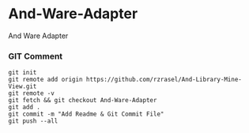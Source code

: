 # And-Ware-Adapter
And Ware Adapter


### GIT Comment
```git_comment_add_origin_and_fetch
git init
git remote add origin https://github.com/rzrasel/And-Library-Mine-View.git
git remote -v
git fetch && git checkout And-Ware-Adapter
git add .
git commit -m "Add Readme & Git Commit File"
git push --all
```